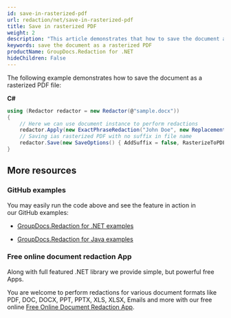 ```yaml
---
id: save-in-rasterized-pdf
url: redaction/net/save-in-rasterized-pdf
title: Save in rasterized PDF
weight: 2
description: "This article demonstrates that how to save the document as a rasterized PDF file"
keywords: save the document as a rasterized PDF 
productName: GroupDocs.Redaction for .NET
hideChildren: False
---
```

The following example demonstrates how to save the document as a rasterized PDF file:

**C#**

```csharp
using (Redactor redactor = new Redactor(@"sample.docx"))
{
    // Here we can use document instance to perform redactions
    redactor.Apply(new ExactPhraseRedaction("John Doe", new ReplacementOptions("[personal]")));
    // Saving ias rasterized PDF with no suffix in file name
    redactor.Save(new SaveOptions() { AddSuffix = false, RasterizeToPDF = true });
}

```

## More resources

### GitHub examples

You may easily run the code above and see the feature in action in our GitHub examples:

*   [GroupDocs.Redaction for .NET examples](https://github.com/groupdocs-redaction/GroupDocs.Redaction-for-.NET)
    
*   [GroupDocs.Redaction for Java examples](https://github.com/groupdocs-redaction/GroupDocs.Redaction-for-Java)
    

### Free online document redaction App

Along with full featured .NET library we provide simple, but powerful free Apps.

You are welcome to perform redactions for various document formats like PDF, DOC, DOCX, PPT, PPTX, XLS, XLSX, Emails and more with our free online [Free Online Document Redaction App](https://products.groupdocs.app/redaction).
